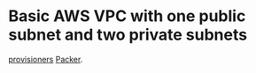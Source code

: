 # Basic AWS VPC with one public subnet and two private subnets



[provisioners](https://www.terraform.io/docs/provisioners/) 
[Packer](http://www.packer.io).


